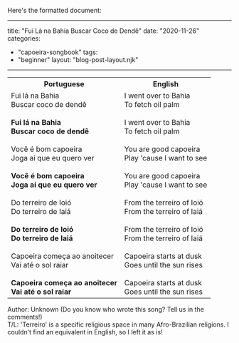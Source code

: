 Here's the formatted document:

---
title: "Fui Lá na Bahia Buscar Coco de Dendê"
date: "2020-11-26"
categories: 
  - "capoeira-songbook"
tags: 
  - "beginner"
layout: "blog-post-layout.njk"
---

<table class="capoeira-table">
    <tr class="header-row">
        <th>Portuguese</th>
        <th>English</th>
    </tr>
    <tr>
        <td>Fui lá na Bahia<br>
        Buscar coco de dendê<br>
        <br>
        <strong>Fui lá na Bahia<br>
        Buscar coco de dendê</strong><br>
        <br>
        Você é bom capoeira<br>
        Joga aí que eu quero ver<br>
        <br>
        <strong>Você é bom capoeira<br>
        Joga aí que eu quero ver</strong><br>
        <br>
        Do terreiro de Ioió<br>
        Do terreiro de Iaiá<br>
        <br>
        <strong>Do terreiro de Ioió<br>
        Do terreiro de Iaiá</strong><br>
        <br>
        Capoeira começa ao anoitecer<br>
        Vai até o sol raiar<br>
        <br>
        <strong>Capoeira começa ao anoitecer<br>
        Vai até o sol raiar</strong></td>
        <td>I went over to Bahia<br>
        To fetch oil palm<br>
        <br>
        I went over to Bahia<br>
        To fetch oil palm<br>
        <br>
        You are good capoeira<br>
        Play 'cause I want to see<br>
        <br>
        You are good capoeira<br>
        Play 'cause I want to see<br>
        <br>
        From the terreiro of Ioió<br>
        From the terreiro of Iaiá<br>
        <br>
        From the terreiro of Ioió<br>
        From the terreiro of Iaiá<br>
        <br>
        Capoeira starts at dusk<br>
        Goes until the sun rises<br>
        <br>
        Capoeira starts at dusk<br>
        Goes until the sun rises</td>
    </tr>
</table>

<figcaption>

Author: Unknown (Do you know who wrote this song? Tell us in the comments!)  
T/L: 'Terreiro' is a specific religious space in many Afro-Brazilian religions. I couldn't find an equivalent in English, so I left it as is!

</figcaption>